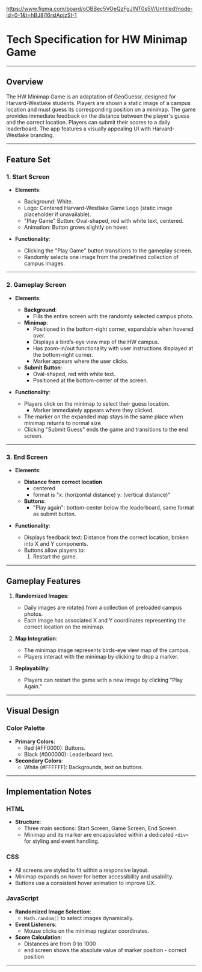 https://www.figma.com/board/oOBBec5VOeQzFgJINT0s5V/Untitled?node-id=0-1&t=hBJ8j16rslApjzSI-1

# Tech Specification for HW Minimap Game

---

## Overview

The HW Minimap Game is an adaptation of GeoGuessr, designed for Harvard-Westlake students. Players are shown a static image of a campus location and must guess its corresponding position on a minimap. The game provides immediate feedback on the distance between the player's guess and the correct location. Players can submit their scores to a daily leaderboard. The app features a visually appealing UI with Harvard-Westlake branding.

---

## Feature Set

### 1. Start Screen

- **Elements**:
  - Background: White.
  - Logo: Centered Harvard-Westlake Game Logo (static image placeholder if unavailable).
  - "Play Game" Button: Oval-shaped, red with white text, centered.
  - Animation: Button grows slightly on hover.

- **Functionality**:
  - Clicking the "Play Game" button transitions to the gameplay screen.
  - Randomly selects one image from the predefined collection of campus images.

---

### 2. Gameplay Screen

- **Elements**:
  - **Background**:
    - Fills the entire screen with the randomly selected campus photo.
  - **Minimap**:
    - Positioned in the bottom-right corner, expandable when hovered over.
    - Displays a bird’s-eye view map of the HW campus.
    - Has zoom-in/out functionality with user instructions displayed at the bottom-right corner.
    - Marker appears where the user clicks.
  - **Submit Button**:
    - Oval-shaped, red with white text.
    - Positioned at the bottom-center of the screen.

- **Functionality**:
  - Players click on the minimap to select their guess location. 
    - Marker immediately appears where they clicked.
  - The marker on the expanded map stays in the same place when minimap returns to normal size
  - Clicking "Submit Guess" ends the game and transitions to the end screen.

---

### 3. End Screen

- **Elements**:
  - **Distance from correct location**
    - centered
    - format is "x: (horizontal distance)   y: (vertical distance)"
  - **Buttons**:
    - "Play again": bottom-center below the leaderboard, same format as submit button.

- **Functionality**:
  - Displays feedback text: Distance from the correct location, broken into X and Y components.
  - Buttons allow players to:
    1. Restart the game.

---

## Gameplay Features

1. **Randomized Images**:
   - Daily images are rotated from a collection of preloaded campus photos.
   - Each image has associated X and Y coordinates representing the correct location on the minimap.

2. **Map Integration**:
   - The minimap image represents birds-eye view map of the campus.
   - Players interact with the minimap by clicking to drop a marker.

3. **Replayability**:
   - Players can restart the game with a new image by clicking "Play Again."

---

## Visual Design

### Color Palette

- **Primary Colors**:
  - Red (#FF0000): Buttons.
  - Black (#000000): Leaderboard text.
- **Secondary Colors**:
  - White (#FFFFFF): Backgrounds, text on buttons.

---

## Implementation Notes

### HTML

- **Structure**:
  - Three main sections: Start Screen, Game Screen, End Screen.
  - Minimap and its marker are encapsulated within a dedicated `<div>` for styling and event handling.

### CSS

- All screens are styled to fit within a responsive layout.
- Minimap expands on hover for better accessibility and usability.
- Buttons use a consistent hover animation to improve UX.

### JavaScript

- **Randomized Image Selection**:
  - `Math.random()` to select images dynamically.
- **Event Listeners**:
  - Mouse clicks on the minimap register coordinates.
- **Score Calculation**:
  - Distances are from 0 to 1000
  - end screen shows the absolute value of marker position - correct position

---
